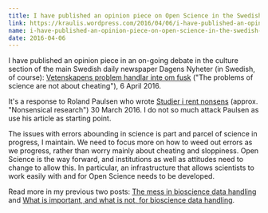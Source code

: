 ```yaml
---
title: I have published an opinion piece on Open Science in the Swedish newspaper Dagens Nyheter
link: https://kraulis.wordpress.com/2016/04/06/i-have-published-an-opinion-piece-on-open-science-in-the-swedish-newspaper-dagens-nyheter/
name: i-have-published-an-opinion-piece-on-open-science-in-the-swedish-newspaper-dagens-nyheter
date: 2016-04-06
---
```

I have published an opinion piece in an on-going debate in the culture section of the main Swedish daily newspaper Dagens Nyheter (in Swedish, of course): [Vetenskapens problem handlar inte om fusk](http://www.dn.se/kultur-noje/kulturdebatt/vetenskapens-problem-handlar-inte-om-fusk/) ("The problems of science are not about cheating"), 6 April 2016.

It's a response to Roland Paulsen who wrote [Studier i rent nonsens](http://www.dn.se/kultur-noje/kulturdebatt/studier-i-rent-nonsens/) (approx. "Nonsensical research") 30 March 2016. I do not so much attack Paulsen as use his article as starting point.

The issues with errors abounding in science is part and parcel of science in progress, I maintain. We need to focus more on how to weed out errors as we progress, rather than worry mainly about cheating and sloppiness. Open Science is the way forward, and institutions as well as attitudes need to change to allow this. In particular, an infrastructure that allows scientists to work easily with and for Open Science needs to be developed.

Read more in my previous two posts: [The mess in bioscience data handling](/posts/) and [What is important, and what is not, for bioscience data handling](/posts/).

